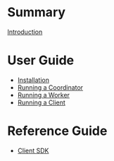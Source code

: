 # Summary

[Introduction](README.md)

# User Guide

- [Installation](guide/installation.md)
- [Running a Coordinator](guide/coordinator.md)
- [Running a Worker](guide/worker.md)
- [Running a Client](guide/client.md)

# Reference Guide

- [Client SDK](client/sdk.md)
<!-- - [HTTP endpoints](http/README.md)
  - [General API](http/general.md)
  - [User API](http/user.md)
  - [Group API](http/group.md)
  - [Worker API](http/worker.md)
  - [Admin API](http/admin.md) -->
